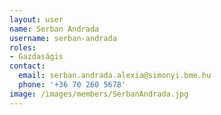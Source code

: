 ```yaml
---
layout: user
name: Serban Andrada
username: serban-andrada
roles:
- Gazdaságis
contact:
  email: serban.andrada.alexia@simonyi.bme.hu
  phone: '+36 70 260 5678'
image: /images/members/SerbanAndrada.jpg
---
```

